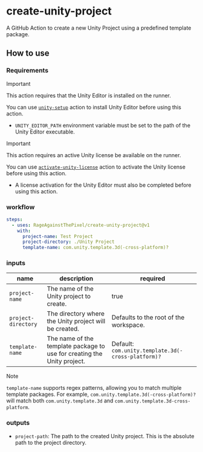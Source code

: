 # create-unity-project

A GitHub Action to create a new Unity Project using a predefined template package.

## How to use

### Requirements

> [!IMPORTANT]
> This action requires that the Unity Editor is installed on the runner.
>
> You can use [`unity-setup`](https://github.com/RageAgainstThePixel/unity-setup) action to install Unity Editor before using this action.

- `UNITY_EDITOR_PATH` environment variable must be set to the path of the Unity Editor executable.

> [!IMPORTANT]
> This action requires an active Unity license be available on the runner.
>
> You can use [`activate-unity-license`](https://github.com/RageAgainstThePixel/activate-unity-license) action to activate the Unity license before using this action.

- A license activation for the Unity Editor must also be completed before using this action.

### workflow

```yaml
steps:
  - uses: RageAgainstThePixel/create-unity-project@v1
    with:
      project-name: Test Project
      project-directory: ./Unity Project
      template-name: com.unity.template.3d(-cross-platform)?
```

### inputs

| name | description | required |
| ---- | ----------- | -------- |
| `project-name` | The name of the Unity project to create. | true |
| `project-directory` | The directory where the Unity project will be created.  | Defaults to the root of the workspace. |
| `template-name` | The name of the template package to use for creating the Unity project. | Default: `com.unity.template.3d(-cross-platform)?` |

> [!NOTE]
> `template-name` supports regex patterns, allowing you to match multiple template packages. For example, `com.unity.template.3d(-cross-platform)?` will match both `com.unity.template.3d` and `com.unity.template.3d-cross-platform`.

### outputs

- `project-path`: The path to the created Unity project. This is the absolute path to the project directory.
